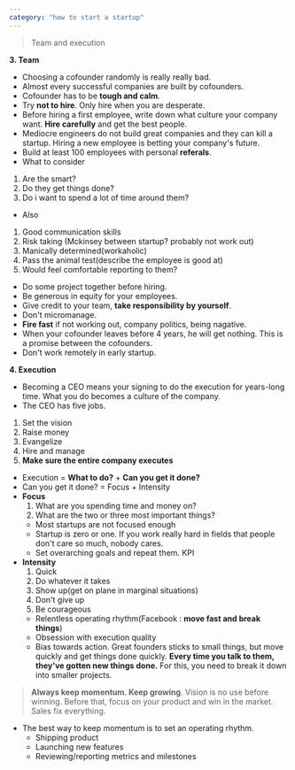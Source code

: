 ```yaml
---
category: "how to start a startup"
---
```

> Team and execution

**3. Team**
- Choosing a cofounder randomly is really really bad.
- Almost every successful companies are built by cofounders.
- Cofounder has to be **tough and calm**.
- Try **not to hire**. Only hire when you are desperate.
- Before hiring a first employee, write down what culture your company want. **Hire carefully** and get the best people.
- Mediocre engineers do not build great companies and they can kill a startup. Hiring a new employee is betting your company's future.
- Build at least 100 employees with personal **referals**.
- What to consider
1. Are the smart?
2. Do they get things done?
3. Do i want to spend a lot of time around them?
- Also
1. Good communication skills
2. Risk taking (Mckinsey between startup? probably not work out)
3. Manically determined(workaholic)
4. Pass the animal test(describe the employee is good at)
5. Would feel comfortable reporting to them?
- Do some project together before hiring.
- Be generous in equity for your employees.
- Give credit to your team, **take responsibility by yourself**.
- Don't micromanage.
- **Fire fast** if not working out, company politics, being nagative.
- When your cofounder leaves before 4 years, he will get nothing. This is a promise between the cofounders.
- Don't work remotely in early startup.

**4. Execution**
- Becoming a CEO means your signing to do the execution for years-long time. What you do becomes a culture of the company.
- The CEO has five jobs.
1. Set the vision
2. Raise money
3. Evangelize
4. Hire and manage
5. **Make sure the entire company executes**
- Execution = **What to do?** + **Can you get it done?**
- Can you get it done? = Focus + Intensity
- **Focus**
    1. What are you spending time and money on?
    2. What are the two or three most important things?
    - Most startups are not focused enough
    - Startup is zero or one. If you work really hard in fields that people don't care so much, nobody cares.
    - Set overarching goals and repeat them. KPI
- **Intensity**
    1. Quick
    2. Do whatever it takes
    3. Show up(get on plane in marginal situations)
    4. Don't give up
    5. Be courageous
    - Relentless operating rhythm(Facebook : **move fast and break things**)
    - Obsession with execution quality
    - Bias towards action. Great founders sticks to small things, but move quickly and get things done quickly. **Every time you talk to them, they've gotten new things done.** For this, you need to break it down into smaller projects.

> **Always keep momentum. Keep growing**. Vision is no use before winning. Before that, focus on your product and win in the market. Sales fix everything.
- The best way to keep momentum is to set an operating rhythm.
    - Shipping product
    - Launching new features
    - Reviewing/reporting metrics and milestones